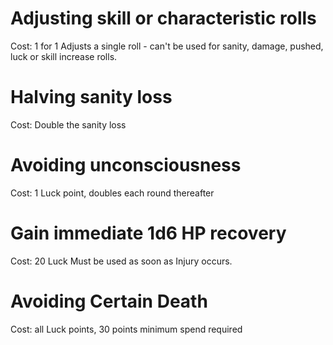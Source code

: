 <!-- TITLE: Luck -->
<!-- SUBTITLE: Uses for your rabits foot -->
# Adjusting skill or characteristic rolls 
Cost: 1 for 1
Adjusts a single roll - can't be used for sanity, damage, pushed, luck or skill increase rolls.
# Halving sanity loss
Cost: Double the sanity loss
# Avoiding unconsciousness
Cost: 1 Luck point, doubles each round thereafter
# Gain immediate 1d6 HP recovery
Cost: 20 Luck
Must be used as soon as Injury occurs.
# Avoiding Certain Death
Cost: all Luck points, 30 points minimum spend required